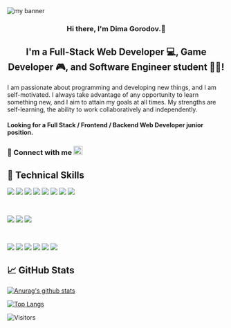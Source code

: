 <img src="https://user-images.githubusercontent.com/65045809/189336109-9a3c3704-82bc-4d85-baa3-86c9aaf7390a.png" alt="my banner"/>

<h3 align="center">
Hi there, I'm Dima Gorodov.👋
</h3>


<h2 align="center">
I'm a Full-Stack Web Developer 💻, Game Developer 🎮, and Software Engineer student 👨‍🎓!
</h2> 

I am passionate about programming and developing new things, and I am self-motivated. I always take advantage of any opportunity to learn something new, and I aim to attain my goals at all times. My strengths are self-learning, the ability to work collaboratively and independently.

#### Looking for a Full Stack / Frontend / Backend Web Developer junior position.

### 🤝 Connect with me <a href="https://www.linkedin.com/in/dmitriy-gorodov-b0770120b/"><img justify="center" src="https://raw.githubusercontent.com/yushi1007/yushi1007/main/images/linkedin.svg" alt="Yu Shi | LinkedIn" width="21px"/></a>

<!--## 🔭 I'm currently working on

- My old projects
- Restaurant Recommendation App (React-Native)
- Mobile + Desktop Spotify Clone (Working on it soon...)
- My next blog
- My CSS skill

## 🌱 I'm currently learning

- 📱 React Native
- Firebase
- React Context API
- Styled Components  -->

## 💼 Technical Skills

![](https://img.shields.io/badge/Code-React-informational?style=flat&logo=react&color=61DAFB)
![](https://img.shields.io/badge/Code-Redux-informational?style=flat&logo=Redux&color=764ABC)
![](https://img.shields.io/badge/Code-JavaScript-informational?style=flat&logo=JavaScript&color=F7DF1E)
![](https://img.shields.io/badge/Code-TypeScript-informational?style=flat&logo=TypeScript&color=007ACC)
![](https://img.shields.io/badge/Code-C%23-informational?style=flat&logo=CSharp&color=239120)
![](https://img.shields.io/badge/Code-C++-informational?style=flat&logo=CPlusPlus&color=00599C)
![](https://img.shields.io/badge/Code-HTML5-informational?style=flat&logo=HTML5&color=E34F26)
![](https://img.shields.io/badge/Code-PostgreSQL-informational?style=flat&logo=PostgreSQL&color=336791)

</br>

![](https://img.shields.io/badge/Style-Bootstrap-informational?style=flat&logo=Bootstrap&color=7952B3)
![](https://img.shields.io/badge/Style-CSS3-informational?style=flat&logo=CSS3&color=1572B6)
![](https://img.shields.io/badge/Style-styled--components-informational?style=flat&logo=styled-components&color=DB7093)


</br>

![](https://img.shields.io/badge/Tools-Figma-informational?style=flat&logo=Figma&color=F24E1E)
![](https://img.shields.io/badge/Tools-NPM-informational?style=flat&logo=NPM&color=CB3837)
![](https://img.shields.io/badge/Tools-GoogleCloud-informational?style=flat&logo=GoogleCloud&color=4285F4)
![](https://img.shields.io/badge/Tools-MongoDB-informational?style=flat&logo=MongoDB&color=4EA94B)
![](https://img.shields.io/badge/Tools-Git-informational?style=flat&logo=Git&color=F05032)
![](https://img.shields.io/badge/Tools-GitHub-informational?style=flat&logo=GitHub&color=181717)

## 📈 GitHub Stats 

[![Anurag's github stats](https://github-readme-stats.vercel.app/api?username=ScorpioXKiller)](https://github.com/ScorpioXKiller)

[![Top Langs](https://github-readme-stats.vercel.app/api/top-langs/?username=ScorpioXKiller&layout=compact)](https://github.com/ScorpioXKiller)

![Visitors](https://visitor-badge.glitch.me/badge?page_id=ScorpioXKiller.ScorpioXKiller)
